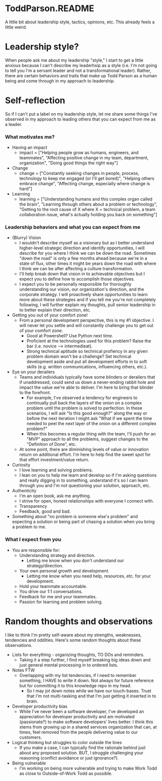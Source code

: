 # ToddParson.README
A little bit about leadership style, tactics, opinions, etc. This already feels a little weird.

# Leadership style? 
When people ask me about my leadership "style," I start to get a little anxious because I can't describe my leaderhsip as a style (i.e. I'm not going to tell you I'm a servant leader and not a transformational leader). Rather, there are certain behaviors and traits that make up Todd Parson as a human being and come through in my approach to leadership. 

# Self-reflection
So if I can't put a label on my leadership style, let me share some things I've observed in my approach to leading others that you can expect from me as a leader.

### What motivates me?
* Having an impact
  * impact = ["Helping people grow as humans, engineers, and teammates", "Affecting positive change in my team, department, organization", "Doing good things the right way"]
* Change
  * change = ["Constantly seeking changes in people, process, technology to keep me engaged (or I'll get bored)", "Helping others embrace change", "Affecting change, especially where change is hard"]
* Learning
  * learning = ["Understanding humans and this complex organ called the brain", "Learning through others about a problem or technology", "Getting to the root cause of X where X = technical problem, a team collaboration issue, what's actually holding you back on something"]
    
### Leadership behaviors and what you can expect from me
* (Blurry) Vision
  * I wouldn't describe myself as a visionary but as I better understand higher-level strategic direction and identify opportunities, I will describe for you where I think we can be down the road. Sometimes "down the road" is only a few months ahead because we're in a state of flux, other times it might be years down the road with where I think we can be after affecting a culture transformation.
  * I'll help break down that vision in to achievable objectives but I expect you to define how to accomplish those objectives.
  * I expect you to be personally responsible for thoroughly understanding our vision, our organization's direction, and the corporate strategy. I will proactively share opportunities to learn more about these strategies and if you tell me you're not completely following, I will  further explain my thoughts, pull senior leadership in to better explain their direction, etc. 
* Getting you out of your comfort zone!
  * From a personal development perspective, this is my #1 objective. I will never let you settle and will constantly challenge you to get out of your comfort zone. 
    * Good at Powershell? Use Python next time. 
    * Proficient at the technologies used for this problem? Raise the bar (i.e. novice --> intermedieat). 
    * Strong technical aptitude so technical profiency in any given problem domain won't be a challenge? Set technical development aside and put all development efforts in to soft skills (e.g. written communications, influencing others, etc.).
* Eye on your derailers
  * Teams and individuals typically have some blinders or derailers that if unaddressed, could send us down a never-ending rabbit hole and impact the value we're able to deliver. I'm here to bring that blinder to the forefront. 
    * For example, I've observed a tendency for engineers to continually pull back the layers of the onion on a complex problem until the problem is solved to perfection. In these scenarios, I will ask "Is this good enough?" along the way or before the next iteration I might ask "What if we spent the time needed to peel the next layer of the onion on a different complex problem?" 
    * When this becomes a regular thing with the team, I'll push for an "MVP" approach to all the problems, suggest changes to the "Definition of Done", etc.
  * At some point, there are diminishing levels of value or innovation return on additional effort. I'm here to help find the sweet spot for that effort investment/value return.
* Curiosity
  * I love learning and solving problems. 
  * I lean on you to help me learn and develop so if I'm asking questions and really digging in to something, understand it's so I can learn through you and I'm not questioning your solution, approach, etc.
* Authenticity 
  * I'm an open book, ask me anything.
  * I strive for open, honest relationships with everyone I connect with.
  * Transparency
  * Feedback, good and bad.
* Something about "no problem is someone else's problem" and expecting a solution or being part of chasing a solution when you bring a problem to me. 

 ### What I expect from you
 * You are responsible for:
   * Understanding strategy and direction.
     * Letting me know when you don't understand our strategy/direction.
   * Your own personal growth and development.
     * Letting me know when you need help, resources, etc. for your development.
   * Hold your teammate accountable.
   * You drive our 1:1 conversations.
   * Feedback for me and your teammates.
   * Passion for learning and problem solving.
 
 # Random thoughts and observations
 I like to think I'm pretty self-aware about my strengths, weaknesses, tendencies and oddities. Here's some random thoughts about these observations.
 * Lists for everything - organizing thoughts, TO DOs and reminders.
   * Taking it a step further, I find myself breaking big ideas down and just general mental processing in to ordered lists.
 * Notes FTW
   * Overlapping with my list tendencies, if I need to remember something, I HAVE to write it down. Not always for future reference but for committing it to this knowledge repo in my head. 
     * So I may jot down notes while we have our touch-bases. Trust that I'm not multi-tasking and that I'm just getting it inserted in to brain.
 * Developer productivity bias
   * While I've never been a software developer, I've developed an appreciation for developer productivity and am motivated (passionate?) to make software developers' lives better. I think this stems from growing up in a shared services organization that can, at times, feel removed from the people delivering value to our customers.
 * Logical thinking but struggles to color outside the lines 
   * If you make a case, I can typically find the rationale behind just about any proposed solution. BUT, I struggle challenging your reasoning (conflict avoidance or just ignorance?). 
 * Being vulnerable
   * I'm working on being more vulnerable and trying to make Work Todd as close to Outside-of-Work Todd as possible.
